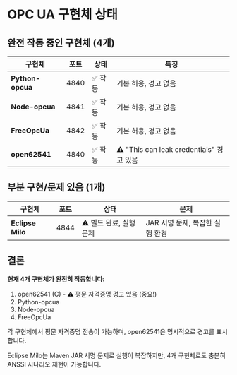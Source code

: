 # OPC UA 구현체 상태

## 완전 작동 중인 구현체 (4개)

| 구현체 | 포트 | 상태 | 특징 |
|--------|------|------|------|
| **Python-opcua** | 4840 | ✅ 작동 | 기본 허용, 경고 없음 |
| **Node-opcua** | 4841 | ✅ 작동 | 기본 허용, 경고 없음 |
| **FreeOpcUa** | 4842 | ✅ 작동 | 기본 허용, 경고 없음 |
| **open62541** | 4840 | ✅ 작동 | ⚠️ "This can leak credentials" 경고 있음 |

## 부분 구현/문제 있음 (1개)

| 구현체 | 포트 | 상태 | 문제 |
|--------|------|------|------|
| **Eclipse Milo** | 4844 | ⚠️ 빌드 완료, 실행 문제 | JAR 서명 문제, 복잡한 실행 환경 |

## 결론

**현재 4개 구현체가 완전히 작동합니다:**
1. open62541 (C) - ⚠️ 평문 자격증명 경고 있음 (중요!)
2. Python-opcua
3. Node-opcua
4. FreeOpcUa

각 구현체에서 평문 자격증명 전송이 가능하며, open62541은 명시적으로 경고를 표시합니다.

Eclipse Milo는 Maven JAR 서명 문제로 실행이 복잡하지만, 4개 구현체로도 충분히 ANSSI 시나리오 재현이 가능합니다.
